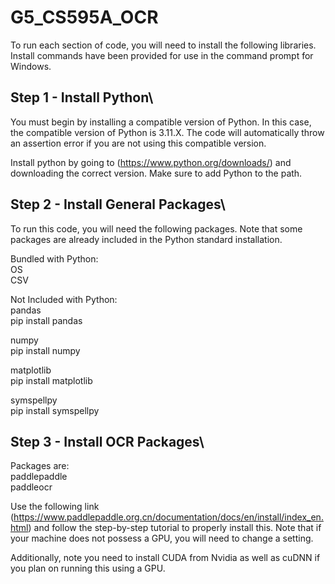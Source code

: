 # G5_CS595A_OCR

To run each section of code, you will need to install the following libraries. Install commands have been provided for use in the command prompt for Windows.

## Step 1 - Install Python\
You must begin by installing a compatible version of Python. In this case, the compatible version of Python is 3.11.X. The code will automatically throw an assertion error if you are not using this compatible version. 

Install python by going to (https://www.python.org/downloads/) and downloading the correct version. Make sure to add Python to the path.

## Step 2 - Install General Packages\
To run this code, you will need the following packages. Note that some packages are already included in the Python standard installation.

Bundled with Python:\
OS\
CSV

Not Included with Python:\
pandas\
pip install pandas

numpy\
pip install numpy

matplotlib\
pip install matplotlib

symspellpy\
pip install symspellpy

## Step 3 - Install OCR Packages\
Packages are:\
paddlepaddle\
paddleocr

Use the following link (https://www.paddlepaddle.org.cn/documentation/docs/en/install/index_en.html) and follow the step-by-step tutorial to properly install this. Note that if your machine does not possess a GPU, you will need to change a setting. 

Additionally, note you need to install CUDA from Nvidia as well as cuDNN if you plan on running this using a GPU. 
